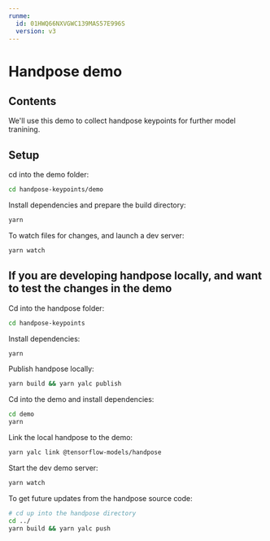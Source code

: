 ```yaml
---
runme:
  id: 01HWQ66NXVGWC139MAS57E996S
  version: v3
---
```


# Handpose demo

## Contents

We'll use this demo to collect handpose keypoints for further model tranining.

## Setup

cd into the demo folder:

```sh {"id":"01HWQ66NXVGWC139MARDXSMDQ1"}
cd handpose-keypoints/demo
```

Install dependencies and prepare the build directory:

```sh {"id":"01HWQ66NXVGWC139MARHACGM4P"}
yarn
```

To watch files for changes, and launch a dev server:

```sh {"id":"01HWQ66NXVGWC139MARME49EH6"}
yarn watch
```

## If you are developing handpose locally, and want to test the changes in the demo

Cd into the handpose folder:

```sh {"id":"01HWQ66NXVGWC139MARPA1ZDY6"}
cd handpose-keypoints
```

Install dependencies:

```sh {"id":"01HWQ66NXVGWC139MARSVWWA0V"}
yarn
```

Publish handpose locally:

```sh {"id":"01HWQ66NXVGWC139MARVBEG243"}
yarn build && yarn yalc publish
```

Cd into the demo and install dependencies:

```sh {"id":"01HWQ66NXVGWC139MARW37GJHT"}
cd demo
yarn
```

Link the local handpose to the demo:

```sh {"id":"01HWQ66NXVGWC139MARWXBKXXG"}
yarn yalc link @tensorflow-models/handpose
```

Start the dev demo server:

```sh {"id":"01HWQ66NXVGWC139MAS0BY0DPZ"}
yarn watch
```

To get future updates from the handpose source code:

```sh {"id":"01HWQ66NXVGWC139MAS3EWCVVV"}
# cd up into the handpose directory
cd ../
yarn build && yarn yalc push
```
